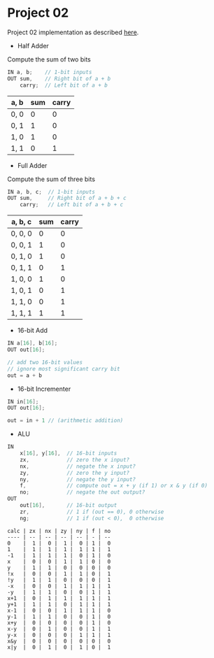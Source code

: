 # Project 02

Project 02 implementation as described [here](//nand2tetris.org/02.php).

- Half Adder

Compute the sum of two bits

```c++
IN a, b;    // 1-bit inputs
OUT sum,    // Right bit of a + b
    carry;  // Left bit of a + b
```

a, b | sum | carry
---- | --- | -----
0, 0 |   0 |     0
0, 1 |   1 |     0
1, 0 |   1 |     0
1, 1 |   0 |     1

- Full Adder

Compute the sum of three bits

```c++
IN a, b, c;  // 1-bit inputs
OUT sum,     // Right bit of a + b + c
    carry;   // Left bit of a + b + c
```

a, b, c | sum | carry
------- | --- | -----
0, 0, 0 |   0 |     0
0, 0, 1 |   1 |     0
0, 1, 0 |   1 |     0
0, 1, 1 |   0 |     1
1, 0, 0 |   1 |     0
1, 0, 1 |   0 |     1
1, 1, 0 |   0 |     1
1, 1, 1 |   1 |     1

- 16-bit Add

```c++
IN a[16], b[16];
OUT out[16];
```

```c++
// add two 16-bit values
// ignore most significant carry bit
out = a + b
```

- 16-bit Incrementer

```c++
IN in[16];
OUT out[16];
```

```c++
out = in + 1 // (arithmetic addition)
```

- ALU

```c++
IN
    x[16], y[16],  // 16-bit inputs
    zx,            // zero the x input?
    nx,            // negate the x input?
    zy,            // zero the y input?
    ny,            // negate the y input?
    f,             // compute out = x + y (if 1) or x & y (if 0)
    no;            // negate the out output?
OUT
    out[16],       // 16-bit output
    zr,            // 1 if (out == 0), 0 otherwise
    ng;            // 1 if (out < 0),  0 otherwise
```

```
calc | zx | nx | zy | ny | f | no
---- | -- | -- | -- | -- | - | --
0    |  1 |  0 |  1 |  0 | 1 |  0
1    |  1 |  1 |  1 |  1 | 1 |  1
-1   |  1 |  1 |  1 |  0 | 1 |  0
x    |  0 |  0 |  1 |  1 | 0 |  0
y    |  1 |  1 |  0 |  0 | 0 |  0
!x   |  0 |  0 |  1 |  1 | 0 |  1
!y   |  1 |  1 |  0 |  0 | 0 |  1
-x   |  0 |  0 |  1 |  1 | 1 |  1
-y   |  1 |  1 |  0 |  0 | 1 |  1
x+1  |  0 |  1 |  1 |  1 | 1 |  1
y+1  |  1 |  1 |  0 |  1 | 1 |  1
x-1  |  0 |  0 |  1 |  1 | 1 |  0
y-1  |  1 |  1 |  0 |  0 | 1 |  0
x+y  |  0 |  0 |  0 |  0 | 1 |  0
x-y  |  0 |  1 |  0 |  0 | 1 |  1
y-x  |  0 |  0 |  0 |  1 | 1 |  1
x&y  |  0 |  0 |  0 |  0 | 0 |  0
x|y  |  0 |  1 |  0 |  1 | 0 |  1
```
